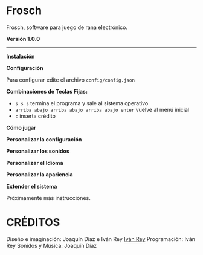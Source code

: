 Frosch
======

Frosch, software para juego de rana electrónico.

**Versión 1.0.0**

----------

**Instalación**

**Configuración**

Para configurar edite el archivo `config/config.json`

**Combinaciones de Teclas Fijas:**

 - `s s s` termina el programa y sale al sistema operativo
 - `arriba abajo arriba abajo arriba abajo enter` vuelve al menú inicial
 - `c` inserta crédito

**Cómo jugar**

**Personalizar la configuración**

**Personalizar los sonidos**

**Personalizar el Idioma**

**Personalizar la apariencia**

**Extender el sistema**


Próximamente más instrucciones.

CRÉDITOS
========

Diseño e imaginación: Joaquín Díaz e Iván Rey [Iván Rey](https://github.com/ivanrey)
Programación: Iván Rey
Sonidos y Música: Joaquín Díaz